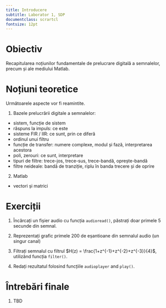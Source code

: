 ```yaml
---
title: Introducere
subtitle: Laborator 1, SDP
documentclass: scrartcl
fontsize: 12pt
---
```


# Obiectiv

Recapitularea noțiunilor fundamentale de prelucrare digitală a semnalelor, precum și ale mediului Matlab.

# Noțiuni teoretice

Următoarele aspecte vor fi reamintite.

1. Bazele prelucrării digitale a semnalelor:
  - sistem, funcție de sistem
  - răspuns la impuls: ce este
  - sisteme FIR / IIR: ce sunt, prin ce diferă
  - ordinul unui filtru
  - funcție de transfer: numere complexe, modul și fază, interpretarea acestora
  - poli, zerouri: ce sunt, interpretare
  - tipuri de filtre: trece-jos, trece-sus, trece-bandă, oprește-bandă
  - filtre neideale: bandă de tranziție, riplu în banda trecere și de oprire
   
2. Matlab
  - vectori și matrici


# Exerciții

1. Încărcați un fișier audio cu funcția `audioread()`, păstrați doar primele 5 secunde din semnal.

2. Reprezentați grafic primele 200 de eșantioane din semnalul audio (un singur canal)

4. Filtrați semnalul cu filtrul $H(z) = \frac{1+z^{-1}+z^{-2}+z^{-3}}{4}$, utilizând funcția `filter()`.

5. Redați rezultatul folosind funcțiile `audioplayer` and `play()`.


# Întrebări finale

1. TBD
